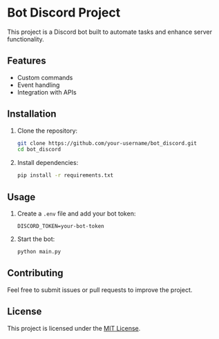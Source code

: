 # Bot Discord Project

This project is a Discord bot built to automate tasks and enhance server functionality.

## Features
- Custom commands
- Event handling
- Integration with APIs

## Installation
1. Clone the repository:
    ```bash
    git clone https://github.com/your-username/bot_discord.git
    cd bot_discord
    ```
2. Install dependencies:
    ```bash
    pip install -r requirements.txt
    ```

## Usage
1. Create a `.env` file and add your bot token:
    ```
    DISCORD_TOKEN=your-bot-token
    ```
2. Start the bot:
    ```bash
    python main.py
    ```

## Contributing
Feel free to submit issues or pull requests to improve the project.

## License
This project is licensed under the [MIT License](LICENSE.txt).